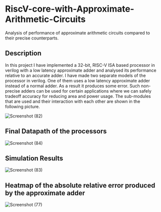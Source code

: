 # RiscV-core-with-Approximate-Arithmetic-Circuits
Analysis of performance of approximate arithmetic circuits compared to their precise counterparts.

## Description
In this project I have implemented a 32-bit, RISC-V ISA based processor in verilog with a low latency approximate adder and analysed its performance relative to
an accurate adder. I have made two separate models of the processor in verilog. One of them uses a low latency approximate adder instead of a normal adder. As a result
it produces some error. Such non-precise adders can be used for certain applications where we can safely tradeoff accuracy for reducing area and power usage. The 
sub-modules that are used and their interaction with each other are shown in the following picture.

![Screenshot (82)](https://user-images.githubusercontent.com/92263062/218332253-1fdd301b-46d5-49ff-b189-aa46b0f897f3.png)

## Final Datapath of the processors

![Screenshot (84)](https://user-images.githubusercontent.com/92263062/218335508-66a91103-c373-4507-9ec1-9ac255e33aea.png)

## Simulation Results

![Screenshot (83)](https://user-images.githubusercontent.com/92263062/218335261-af35d574-7c4f-4031-a75b-65fe08cd649c.png)

## Heatmap of the absolute relative error produced by the approximate adder

![Screenshot (77)](https://user-images.githubusercontent.com/92263062/218334557-6d213076-03ed-4621-a573-35768af7d513.png)
